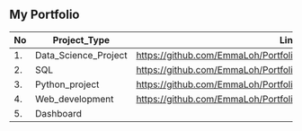 ## My Portfolio

|No|Project_Type|Link|
|-|------------|----|
|1.|Data_Science_Project|https://github.com/EmmaLoh/Portfolio/tree/main/Data_Science_Projects|
|2.|SQL|https://github.com/EmmaLoh/Portfolio/tree/main/SQL|
|3.|Python_project|https://github.com/EmmaLoh/Portfolio/tree/main/Python_Project|
|4.|Web_development|https://github.com/EmmaLoh/Portfolio/tree/main/Web_development|
|5.|Dashboard||
                                                                                                                                                                     
